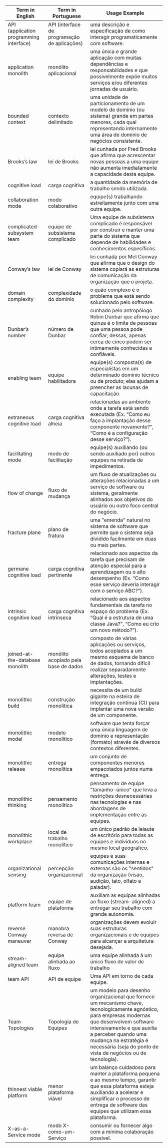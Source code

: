 | Term in English | Term in Portuguese | Usage Example |
| --------------- | --------------- | ------------- |
| API (application programming interface) | API (interface de programação de aplicações) | uma descrição e especificação de como interagir programaticamente com software.|
| application monolith | monólito aplicacional | uma única e grande aplicação com muitas dependências e responsabilidades e que possivelmente expõe muitos serviços e/ou diferentes jornadas de usuário. |
| bounded context | contexto delimitado | uma unidade de particionamento de um modelo de domínio (ou sistema) grande em partes menores, cada qual representando internamente uma área de domínio de negócios consistente. |
| Brooks’s law | lei de Brooks | lei cunhada por Fred Brooks que afirma que acrescentar novas pessoas a uma equipe não aumenta imediatamente a capacidade desta equipe. |
| cognitive load | carga cognitiva | a quantidade da memória de trabalho sendo utilizada. |
| collaboration mode | modo colaborativo | equipe(s) trabalhando estreitamente junto com uma outra equipe. |
| complicated-subsystem team | equipe de subsistema complicado | Uma equipe de subsistema complicado é responsável por construir e manter uma parte do sistema que depende de habilidades e conhecimentos específicos. |
| Conway’s law | lei de Conway | lei cunhada por Mel Conway que afirma que o design do sistema copiará as estruturas de comunicação da organização que o projeta. |
| domain complexity | complexidade do domínio | o quão complexo é o problema que está sendo solucionado pelo software. |
| Dunbar’s number | número de Dunbar | cunhado pelo antropólogo Robin Dunbar que afirma que quinze é o limite de pessoas que uma pessoa pode confiar; dessas, apenas cerca de cinco podem ser intimamente conhecidas e confiáveis. |
| enabling team | equipe habilitadora | equipe(s) composta(s) de especialistas em um determinado domínio técnico ou de produto; elas ajudam a preencher as lacunas de capacitação. |
| extraneous cognitive load | carga cognitiva alheia | relacionadas ao ambiente onde a tarefa está sendo executada (Ex. “Como eu faço a implantação desse componente novamente?”, “Como é a configuração desse serviço?”). |
| facilitating mode | modo de facilitação | equipe(s) auxiliando (ou sendo auxiliado por) outros equipes na retirada de impedimentos. |
| flow of change | fluxo de mudança | um fluxo de atualizações ou alterações relacionadas a um serviço de software ou sistema, geralmente alinhados aos objetivos do usuário ou outro foco central do negócio.  |
| fracture plane | plano de fratura | uma "emenda" natural no sistema de software que permite que o sistema seja dividido facilmente em duas ou mais partes. |
| germane cognitive load | carga cognitiva pertinente | relacionado aos aspectos da tarefa que precisam de atenção especial para a aprendizagem ou o alto desempenho (Ex. “Como esse serviço deveria interagir com o serviço ABC?”). |
| intrinsic cognitive load | carga cognitiva intrínseca | relacionado aos aspectos fundamentais da tarefa no espaço do problema (Ex. “Qual é a estrutura de uma classe Java?”, “Como eu crio um novo método?”). |
| joined-at-the-database monolith | monólito acoplado pela base de dados | composto de várias aplicações ou serviços, todos acoplados a um mesmo esquema de banco de dados, tornando difícil realizar separadamente alterações, testes e implantações. |
| monolithic build | construção monolítica | necessita de um build gigante na esteira de integração contínua (CI) para implantar uma nova versão de um componente. |
| monolithic model | modelo monolítico | software que tenta forçar uma única linguagem de domínio e representação (formato) através de diversos contextos diferentes. |
| monolithic release | entrega monolítica | um conjunto de componentes menores empacotados juntos numa entrega. |
| monolithic thinking | pensamento monolítico | pensamento de equipe "tamanho-único" que leva a restrições desnecessárias nas tecnologias e nas abordagens de implementação entre as equipes. |
| monolithic workplace | local de trabalho monolítico | um único padrão de leiaute de escritório para todas as equipes e indivíduos no mesmo local geográfico. |
| organizational sensing | percepção organizacional | equipes e suas comunicações internas e externas são os "sentidos" da organização (visão, audição, tato, olfato e paladar). |
| platform team | equipe de plataforma | auxiliam as equipas alinhadas ao fluxo (stream-aligned) a entregar seu trabalho com grande autonomia. |
| reverse Conway maneuver | manobra reversa de Conway | organizações devem evoluir suas estruturas organizacionais e de equipes para alcançar a arquitetura desejada. |
| stream-aligned team | equipe alinhada ao fluxo | uma equipe alinhada à um único fluxo de valor de trabalho |
| team API | API de equipe | Uma API em torno de cada equipe. |
| Team Topologies | Topologia de Equipes | um modelo para desenho organizacional que fornece um mecanismo chave, tecnologicamente agnóstico, para empresas modernas que desenvolvem software intensivamente e que auxilia a perceber quando uma mudança na estratégia é necessária (seja do ponto de vista de negócios ou de tecnologia).  |
| thinnest viable platform | menor plataforma viável | um balanço cuidadoso para manter a plataforma pequena e ao mesmo tempo, garantir que essa plataforma esteja auxiliando a acelerar e simplificar o processo de entrega de software das equipes que utilizam essa plataforma. |
| X-as-a-Service mode | modo X-como-um-Serviço | consumir ou fornecer algo com a mínima colaboração possível. |
